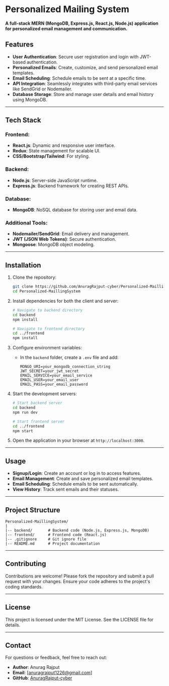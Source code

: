 # Personalized Mailing System

**A full-stack MERN (MongoDB, Express.js, React.js, Node.js) application for personalized email management and communication.**

## Features
- **User Authentication**: Secure user registration and login with JWT-based authentication.
- **Personalized Emails**: Create, customize, and send personalized email templates.
- **Email Scheduling**: Schedule emails to be sent at a specific time.
- **API Integration**: Seamlessly integrates with third-party email services like SendGrid or Nodemailer.
- **Database Storage**: Store and manage user details and email history using MongoDB.

---

## Tech Stack

### Frontend:
- **React.js**: Dynamic and responsive user interface.
- **Redux**: State management for scalable UI.
- **CSS/Bootstrap/Tailwind**: For styling.

### Backend:
- **Node.js**: Server-side JavaScript runtime.
- **Express.js**: Backend framework for creating REST APIs.

### Database:
- **MongoDB**: NoSQL database for storing user and email data.

### Additional Tools:
- **Nodemailer/SendGrid**: Email delivery and management.
- **JWT (JSON Web Tokens)**: Secure authentication.
- **Mongoose**: MongoDB object modeling.

---

## Installation

1. Clone the repository:
   ```bash
   git clone https://github.com/AnuragRajput-cyber/Personalized-MaillingSystem.git
   cd Personalized-MaillingSystem
   ```

2. Install dependencies for both the client and server:
   ```bash
   # Navigate to backend directory
   cd backend
   npm install

   # Navigate to frontend directory
   cd ../frontend
   npm install
   ```

3. Configure environment variables:
   - In the `backend` folder, create a `.env` file and add:
     ```env
     MONGO_URI=your_mongodb_connection_string
     JWT_SECRET=your_jwt_secret
     EMAIL_SERVICE=your_email_service
     EMAIL_USER=your_email_user
     EMAIL_PASS=your_email_password
     ```

4. Start the development servers:
   ```bash
   # Start backend server
   cd backend
   npm run dev

   # Start frontend server
   cd ../frontend
   npm start
   ```

5. Open the application in your browser at `http://localhost:3000`.

---

## Usage
- **Signup/Login**: Create an account or log in to access features.
- **Email Management**: Create and save personalized email templates.
- **Email Scheduling**: Schedule emails to be sent automatically.
- **View History**: Track sent emails and their statuses.

---

## Project Structure
```
Personalized-MaillingSystem/
|
|-- backend/       # Backend code (Node.js, Express.js, MongoDB)
|-- frontend/      # Frontend code (React.js)
|-- .gitignore     # Git ignore file
|-- README.md      # Project documentation
```

---

## Contributing
Contributions are welcome! Please fork the repository and submit a pull request with your changes. Ensure your code adheres to the project's coding standards.

---

## License
This project is licensed under the MIT License. See the LICENSE file for details.

---

## Contact
For questions or feedback, feel free to reach out:
- **Author**: Anurag Rajput
- **Email**: [anuragrajput1226@gmail.com]
- **GitHub**: [AnuragRajput-cyber](https://github.com/AnuragRajput-cyber)


